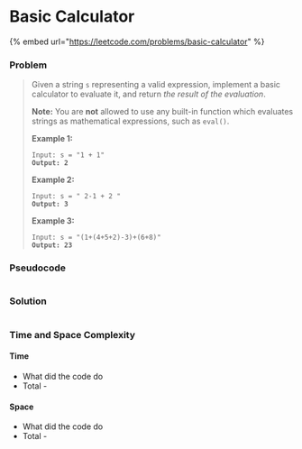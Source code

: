 # Basic Calculator

{% embed url="https://leetcode.com/problems/basic-calculator" %}

### Problem

> Given a string `s` representing a valid expression, implement a basic calculator to evaluate it, and return _the result of the evaluation_.
>
> **Note:** You are **not** allowed to use any built-in function which evaluates strings as mathematical expressions, such as `eval()`.
>
> &#x20;
>
> **Example 1:**
>
> <pre><code>Input: s = "1 + 1"
> <strong>Output: 2</strong></code></pre>
>
> **Example 2:**
>
> <pre><code>Input: s = " 2-1 + 2 "
> <strong>Output: 3</strong></code></pre>
>
> **Example 3:**
>
> <pre><code>Input: s = "(1+(4+5+2)-3)+(6+8)"
> <strong>Output: 23</strong></code></pre>

### Pseudocode

```
```

### Solution

```
```

### Time and Space Complexity

#### Time

* What did the code do
* Total -

#### Space

* What did the code do
* Total -
